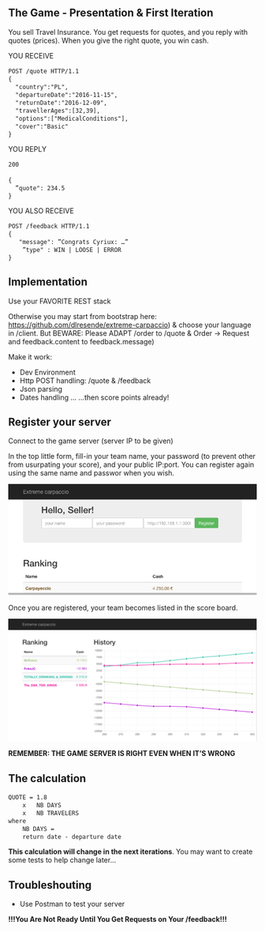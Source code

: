 
## The Game - Presentation & First Iteration

You sell Travel Insurance. You get requests for quotes, and you reply with quotes (prices). When you give the right quote, you win cash.

YOU RECEIVE

	POST /quote HTTP/1.1
	{
	  "country":"PL",
	  "departureDate":"2016-11-15",
	  "returnDate":"2016-12-09",
	  "travellerAges":[32,39],
	  "options":["MedicalConditions"],
	  "cover":"Basic"
	}

YOU REPLY

	200

	{
	  ”quote": 234.5
	}

YOU ALSO RECEIVE

	POST /feedback HTTP/1.1
	{
	   "message": ”Congrats Cyriux: …”
		”type" : WIN | LOOSE | ERROR
	}

## Implementation

Use your FAVORITE REST stack

Otherwise you may start from bootstrap here: https://github.com/dlresende/extreme-carpaccio) & choose your language in /client. But BEWARE: Please ADAPT /order to /quote & Order -> Request and feedback.content to feedback.message)

Make it work:

- Dev Environment
- Http POST handling: /quote & /feedback
- Json parsing
- Dates handling
… ...then score points already!

## Register your server

Connect to the game server (server IP to be given)

In the top little form, fill-in your team name, your password (to prevent other from usurpating your score), and your public IP:port. You can register again using the same name and passwor when you wish.

![Registration form](/registration.png)

Once you are registered, your team becomes listed in the score board.

![The score board on the game server](/scoreboard.png)

**REMEMBER: THE GAME SERVER IS RIGHT EVEN WHEN IT’S WRONG**

## The calculation

	QUOTE = 1.8
		x 	NB DAYS
		x 	NB TRAVELERS
	where 
		NB DAYS = 
		return date - departure date

**This calculation will change in the next iterations**. You may want to create some tests to help change later...

## Troubleshouting

- Use Postman to test your server

**!!!You Are Not Ready Until You Get Requests on Your /feedback!!!**

